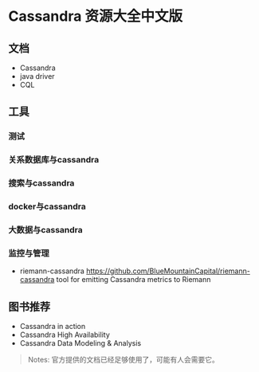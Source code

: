# Cassandra 资源大全中文版

## 文档

- Cassandra
- java driver
- CQL

## 工具

### 测试

### 关系数据库与cassandra

### 搜索与cassandra

### docker与cassandra

### 大数据与cassandra

### 监控与管理
- riemann-cassandra https://github.com/BlueMountainCapital/riemann-cassandra tool for emitting Cassandra metrics to Riemann

## 图书推荐

- Cassandra in action
- Cassandra High Availability
- Cassandra Data Modeling & Analysis

> Notes: 官方提供的文档已经足够使用了，可能有人会需要它。

